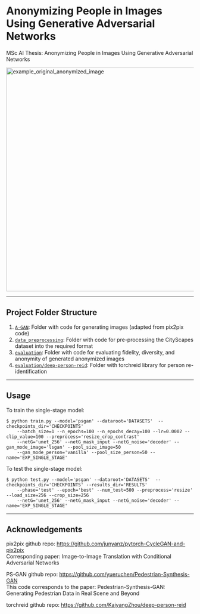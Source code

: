 # Anonymizing People in Images Using Generative Adversarial Networks

MSc AI Thesis: Anonymizing People in Images Using Generative Adversarial Networks



<img width="600" alt="example_original_anonymized_image" src="https://user-images.githubusercontent.com/8717892/152705101-c2e5487b-061c-49a6-94ff-5101ccade3c7.png">

---

## Project Folder Structure


1) [`A-GAN`](./A-GAN): Folder with code for generating images (adapted from pix2pix code)
1) [`data_preprocessing`](./data_preprocessing): Folder with code for pre-processing the CityScapes dataset into the required format
1) [`evaluation`](./evaluation): Folder with code for evaluating fidelity, diversity, and anonymity of generated anonymized images
1) [`evaluation/deep-person-reid`](./evaluation/deep-person-reid): Folder with torchreid library for person re-identification


---


## Usage


To train the single-stage model:

```
$ python train.py --model='psgan' --dataroot='DATASETS'  --checkpoints_dir='CHECKPOINTS'
    --batch_size=1 --n_epochs=100 --n_epochs_decay=100 --lr=0.0002 --clip_value=100 --preprocess='resize_crop_contrast'
    --netG='unet_256' --netG_mask_input --netG_noise='decoder' --gan_mode_image='lsgan' --pool_size_image=50
    --gan_mode_person='vanilla' --pool_size_person=50 --name='EXP_SINGLE_STAGE'
```

To test the single-stage model:

```
$ python test.py --model='psgan' --dataroot='DATASETS'  --checkpoints_dir='CHECKPOINTS' --results_dir='RESULTS'
    --phase='test' --epoch='best' --num_test=500 --preprocess='resize' --load_size=256 --crop_size=256 
    --netG='unet_256' --netG_mask_input --netG_noise='decoder' --name='EXP_SINGLE_STAGE'
```


---
## Acknowledgements


pix2pix github repo: https://github.com/junyanz/pytorch-CycleGAN-and-pix2pix  
Corresponding paper:  Image-to-Image Translation with Conditional Adversarial Networks

PS-GAN github repo: https://github.com/yueruchen/Pedestrian-Synthesis-GAN  
This code corresponds to the paper: Pedestrian-Synthesis-GAN: Generating Pedestrian Data in Real Scene and Beyond  

torchreid github repo: https://github.com/KaiyangZhou/deep-person-reid  

